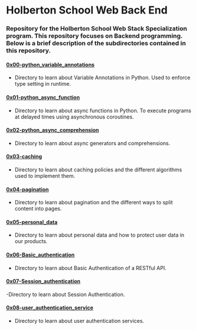 # Holberton School Web Back End

### Repository for the Holberton School Web Stack Specialization program. This repository focuses on Backend programming. Below is a brief description of the subdirectories contained in this repository.

#### [0x00-python_variable_annotations](./0x00-python_variable_annotations)

- Directory to learn about Variable Annotations in Python. Used to enforce type setting in runtime.

#### [0x01-python_async_function](./0x01-python_async_function)

- Directory to learn about async functions in Python. To execute programs at delayed times using asynchronous coroutines.

#### [0x02-python_async_comprehension](./0x02-python_async_comprehension)

- Directory to learn about async generators and comprehensions.

#### [0x03-caching](./0x03-caching)

- Directory to learn about caching policies and the different algorithms used to implement them.

#### [0x04-pagination](./0x04-pagination)

- Directory to learn about pagination and the different ways to split content into pages.

#### [0x05-personal_data](./0x05-personal_data)

- Directory to learn about personal data and how to protect user data in our products.

#### [0x06-Basic_authentication](./0x06-Basic_authentication)

- Directory to learn about Basic Authentication of a RESTful API.

#### [0x07-Session_authentication](./0x07-Session_authentication)

-Directory to learn about Session Authentication.

#### [0x08-user_authentication_service](./0x08-user_authentication_service)

- Directory to learn about user authentication services.
